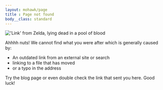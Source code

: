 ```yaml
---
layout: mohawk/page
title : Page not found
body__class: standard
---
```

!['Link' from Zelda, lying dead in a pool of blood](/content/images/dead-link.png)

Ahhhh nuts! We cannot find what you were after which is generally caused by:

- An outdated link from an external site or search
- linking to a file that has moved
- or a typo in the address


Try the blog page or even double check the link that sent you here. Good luck!


